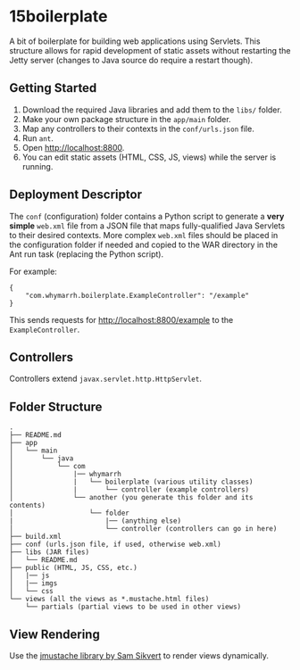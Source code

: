 15boilerplate
=============

A bit of boilerplate for building web applications using Servlets. This structure allows for rapid development of static assets without restarting the Jetty server (changes to Java source do require a restart though).

Getting Started
---------------

1. Download the required Java libraries and add them to the `libs/` folder.
2. Make your own package structure in the `app/main` folder.
3. Map any controllers to their contexts in the `conf/urls.json` file.
4. Run `ant`.
5. Open <http://localhost:8800>.
6. You can edit static assets (HTML, CSS, JS, views) while the server is running.

Deployment Descriptor
---------------------

The `conf` (configuration) folder contains a Python script to generate a **very simple** `web.xml` file from a JSON file that maps fully-qualified Java Servlets to their desired contexts. More complex `web.xml` files should be placed in the configuration folder if needed and copied to the WAR directory in the Ant run task (replacing the Python script).

For example:

    {
        "com.whymarrh.boilerplate.ExampleController": "/example"
    }

This sends requests for <http://localhost:8800/example> to the `ExampleController`.

Controllers
-----------

Controllers extend `javax.servlet.http.HttpServlet`.

Folder Structure
----------------

    .
    ├── README.md
    ├── app
    │   └── main
    │       └── java
    │           └── com
    │               |── whymarrh
    │               |   └── boilerplate (various utility classes)
    │               |       └── controller (example controllers)
    │               └── another (you generate this folder and its contents)
    │                   └── folder
    |                       |── (anything else)
    │                       └── controller (controllers can go in here)
    ├── build.xml
    ├── conf (urls.json file, if used, otherwise web.xml)
    ├── libs (JAR files)
    │   └── README.md
    ├── public (HTML, JS, CSS, etc.)
    │   |── js
    │   |── imgs
    │   └── css
    └── views (all the views as *.mustache.html files)
        └── partials (partial views to be used in other views)

View Rendering
--------------

Use the [jmustache library by Sam Sikvert][1] to render views dynamically.

  [1]:https://github.com/samskivert/jmustache
